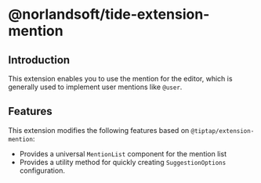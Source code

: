 # @norlandsoft/tide-extension-mention

## Introduction

This extension enables you to use the mention for the editor, which is generally used to implement user mentions like `@user`.

## Features

This extension modifies the following features based on `@tiptap/extension-mention`:

- Provides a universal `MentionList` component for the mention list
- Provides a utility method for quickly creating `SuggestionOptions` configuration.
